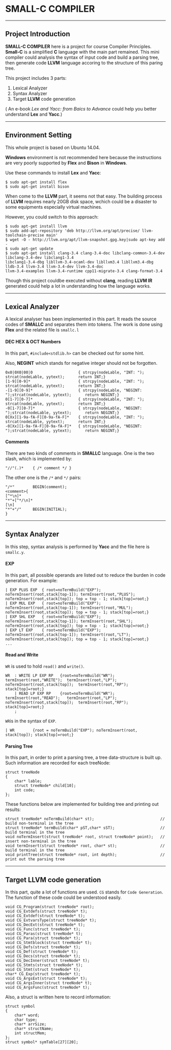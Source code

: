 
# SMALL-C COMPILER

----------


## Project Introduction
**SMALL-C COMPILER** here is a project for course Compiler Principles. **Small-C** is a simplified **C** language with the main part remained. This mini compiler could analysis the syntax of input code and build a parsing tree, then generate code **LLVM** language accoring to the structure of this paring tree.

This project includes 3 parts:

1. Lexical Analyzer
2. Syntax Analyzer
3. Target **LLVM** code generation

(
An e-book *Lex and Yacc: from Baics to Advance* could help you better understand **Lex** and **Yacc**.)

----------

## Environment Setting

This whole project is based on Ubuntu 14.04.

**Windows** environment is not recommended here because the instructions are very poorly supported by **Flex** and **Bison** in **Windows**.


Use these commands to install **Lex** and **Yacc**:

    $ sudo apt-get install flex
    $ sudo apt-get install bison

When come to the **LLVM** part, it seems not that easy. The building process of **LLVM** requires nearly 20GB disk space, wchich could be a disaster to some equipments especially virtual machines.  

However, you could switch to this approach:

    $ sudo apt-get install llvm
    $ sudo add-apt-repository 'deb http://llvm.org/apt/precise/ llvm-toolchain-precise main'
    $ wget -O - http://llvm.org/apt/llvm-snapshot.gpg.key|sudo apt-key add -
    $ sudo apt-get update
    $ sudo apt-get install clang-3.4 clang-3.4-doc libclang-common-3.4-dev libclang-3.4-dev libclang1-3.4 
    libclang1-3.4-dbg libllvm-3.4-ocaml-dev libllvm3.4 libllvm3.4-dbg lldb-3.4 llvm-3.4 llvm-3.4-dev llvm-3.4-doc 
    llvm-3.4-examples llvm-3.4-runtime cpp11-migrate-3.4 clang-format-3.4

Though this project couldbe  executed without **clang**, reading **LLVM IR** generated could help a lot in understanding how the language works.

----------

## Lexical Analyzer
A lexical analyser has been implemented in this part. It reads the source codes of **SMALLC** and separates them into tokens. The work is done using **Flex** and the related file is `smallc.l`

#### DEC HEX & OCT Numbers

In this part, `#include<stdlib.h>` can be checked out for some hint. 

Also, **NEGINT** which stands for negative integer should not be forgotten.

    0x0|0X0|00|0 					{ strcpy(nodeLable, "INT: "); 	strcat(nodeLable, yytext);  	return INT;}
    [1-9][0-9]* 					{ strcpy(nodeLable, "INT: "); 	strcat(nodeLable, yytext);  	return INT;}
    -[1-9][0-9]* 					{ strcpy(nodeLable, "NEGINT: ");strcat(nodeLable, yytext);  	return NEGINT;}
    0[1-7][0-7]*    				{ strcpy(nodeLable, "INT: "); 	strcat(nodeLable, yytext); 		return INT;}
    -0[1-7][0-7]*   				{ strcpy(nodeLable, "NEGINT: ");strcat(nodeLable, yytext);  	return NEGINT;}
    0[Xx][1-9a-fA-F][0-9a-fA-F]* 	{ strcpy(nodeLable, "INT: "); 	strcat(nodeLable, yytext);  	return INT;}
    -0[Xx][1-9a-fA-F][0-9a-fA-F]* 	{ strcpy(nodeLable, "NEGINT: ");strcat(nodeLable, yytext);  	return NEGINT;}

#### Comments
There are two kinds of comments in **SMALLC** language.
One is the two slash, which is implemented by:

    "//"(.)*  	{ /* comment */ }
The other one is the `/*` and `*/` pairs:

    "/*"      	BEGIN(comment);
    <comment>{
    [^*\n]*
    "*"+[^*/\n]*
    [\n]             
    "*"+"/"     BEGIN(INITIAL);
    }

----------

## Syntax Analyzer
In this step, syntax analysis is performed by  **Yacc** and the file here is `smallc.y`.

#### EXP
In this part, all possible operands are  listed out  to reduce the burden in code generation. For example:

    | EXP PLUS EXP	{ root=noTermBuild("EXP"); noTermInsert(root,stack[top-1]); termInsert(root,"PLUS"); 	noTermInsert(root,stack[top]); top = top - 1; stack[top]=root;}
    | EXP MUL EXP	{ root=noTermBuild("EXP"); noTermInsert(root,stack[top-1]); termInsert(root,"MUL"); 	noTermInsert(root,stack[top]); top = top - 1; stack[top]=root;}
    | EXP SHL EXP	{ root=noTermBuild("EXP"); noTermInsert(root,stack[top-1]); termInsert(root,"SHL"); 	noTermInsert(root,stack[top]); top = top - 1; stack[top]=root;}
    | EXP LT EXP	{ root=noTermBuild("EXP"); noTermInsert(root,stack[top-1]); termInsert(root,"LT"); 		noTermInsert(root,stack[top]); top = top - 1; stack[top]=root;}
    ...

#### Read and Write
`WR` is used to hold `read()` and `write()`.

    WR	: WRITE LP EXP RP 	{root=noTermBuild("WR"); termInsert(root,"WRITE"); 	termInsert(root,"LP"); noTermInsert(root,stack[top]);  termInsert(root,"RP"); stack[top]=root;}
		| READ LP EXP RP 	{root=noTermBuild("WR"); termInsert(root,"READ"); 	termInsert(root,"LP"); noTermInsert(root,stack[top]);  termInsert(root,"RP"); stack[top]=root;}
		;

`WR`is in the syntax of `EXP`.

    | WR		{root = noTermBuild("EXP"); noTermInsert(root, stack[top]); stack[top]=root;}

#### Parsing Tree
In this part, in order to print a parsing tree, a tree data-structure is built up.
Such information are recorded for each treeNode:

    struct treeNode
    {
    	char* lable;
		struct treeNode* child[10];
		int code;
    };
These functions below are implemented for building tree and printing out  results:

    struct treeNode* noTermBuild(char* st); 							// build non-terminal in the tree
	struct treeNode* termBuild(char* pST,char* sST);					// build terminal in the tree
	void noTermInsert(struct treeNode* root, struct treeNode* point);	// insert non-terminal in the tree
	void termInsert(struct treeNode* root, char* st);					// build terminal in the tree
	void printTree(struct treeNode* root, int depth);					// print out the parsing tree

----------

## Target LLVM code generation
In this part, quite a lot of functions are used. `CG` stands for `Code Generation`. The function of these code could be understood easily.

    void CG_Program(struct treeNode* root);
	void CG_Extdefs(struct treeNode* t);
	void CG_Extdef(struct treeNode* t);
	void CG_ExtvarsType(struct treeNode* t);
	void CG_DecExt(struct treeNode* t);
	void CG_Func(struct treeNode* t);
	void CG_Paras(struct treeNode* t);
	void CG_Para(struct treeNode* t);
	void CG_Stmtblock(struct treeNode* t);
	void CG_Defs(struct treeNode* t);
	void CG_Def(struct treeNode* t);
	void CG_Decs(struct treeNode* t);
	void CG_DecInner(struct treeNode* t);
	void CG_Stmts(struct treeNode* t);
	void CG_Stmt(struct treeNode* t);
	char* CG_Exp(struct treeNode* t);
	void CG_ArgsExt(struct treeNode* t);
	void CG_ArgsInner(struct treeNode* t);
	void CG_ArgsFunc(struct treeNode* t);

Also, a struct is written here to record information:

    struct symbol
	{
    	char* word;
    	char type;
    	char* arrSize;
    	char* structName;
    	int structMem;
	};
	struct symbol* symTable[27][20];
